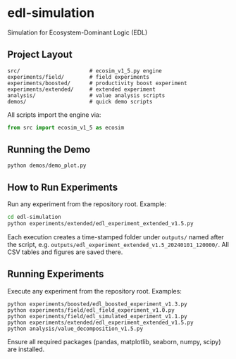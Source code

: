 # edl-simulation
Simulation for Ecosystem-Dominant Logic (EDL)

## Project Layout

```
src/                      # ecosim_v1_5.py engine
experiments/field/        # field experiments
experiments/boosted/      # productivity boost experiment
experiments/extended/     # extended experiment
analysis/                 # value analysis scripts
demos/                    # quick demo scripts
```

All scripts import the engine via:

```python
from src import ecosim_v1_5 as ecosim
```

## Running the Demo

```
python demos/demo_plot.py
```

## How to Run Experiments

Run any experiment from the repository root. Example:

```bash
cd edl-simulation
python experiments/extended/edl_experiment_extended_v1.5.py
```

Each execution creates a time-stamped folder under `outputs/` named after the
script, e.g. `outputs/edl_experiment_extended_v1.5_20240101_120000/`. All CSV
tables and figures are saved there.

## Running Experiments

Execute any experiment from the repository root. Examples:

```
python experiments/boosted/edl_boosted_experiment_v1.3.py
python experiments/field/edl_field_experiment_v1.0.py
python experiments/field/edl_simulated_experiment_v1.1.py
python experiments/extended/edl_experiment_extended_v1.5.py
python analysis/value_decomposition_v1.5.py
```

Ensure all required packages (pandas, matplotlib, seaborn, numpy, scipy) are installed.

